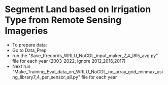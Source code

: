 # Segment Land based on Irrigation Type from Remote Sensing Imageries

- To prepare data:
- Go to Data_Prep
- run the "Save_tfrecords_WRLU_NoCDL_input_maker_7_4_l8l5_avg.py" file for each year (2003-2022, ignore 2012,2016,2017)
- Next run "Make_Training_Eval_data_on_WRLU_NoCDL_no_array_grid_minmax_using_library7_4_per_sensor_all.py" file for each year
